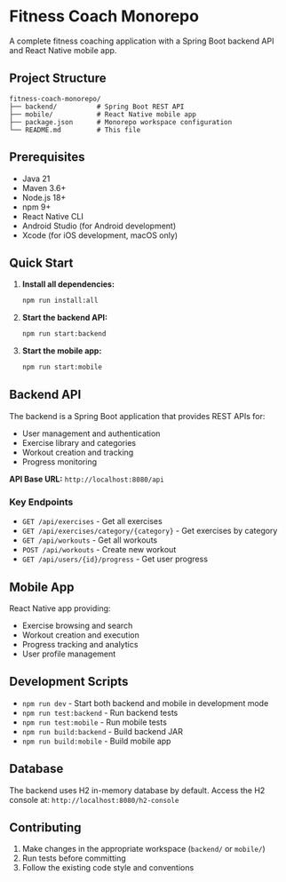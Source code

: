 # Fitness Coach Monorepo

A complete fitness coaching application with a Spring Boot backend API and React Native mobile app.

## Project Structure

```
fitness-coach-monorepo/
├── backend/          # Spring Boot REST API
├── mobile/           # React Native mobile app
├── package.json      # Monorepo workspace configuration
└── README.md         # This file
```

## Prerequisites

- Java 21
- Maven 3.6+
- Node.js 18+
- npm 9+
- React Native CLI
- Android Studio (for Android development)
- Xcode (for iOS development, macOS only)

## Quick Start

1. **Install all dependencies:**
   ```bash
   npm run install:all
   ```

2. **Start the backend API:**
   ```bash
   npm run start:backend
   ```

3. **Start the mobile app:**
   ```bash
   npm run start:mobile
   ```

## Backend API

The backend is a Spring Boot application that provides REST APIs for:
- User management and authentication
- Exercise library and categories
- Workout creation and tracking
- Progress monitoring

**API Base URL:** `http://localhost:8080/api`

### Key Endpoints
- `GET /api/exercises` - Get all exercises
- `GET /api/exercises/category/{category}` - Get exercises by category
- `GET /api/workouts` - Get all workouts
- `POST /api/workouts` - Create new workout
- `GET /api/users/{id}/progress` - Get user progress

## Mobile App

React Native app providing:
- Exercise browsing and search
- Workout creation and execution
- Progress tracking and analytics
- User profile management

## Development Scripts

- `npm run dev` - Start both backend and mobile in development mode
- `npm run test:backend` - Run backend tests
- `npm run test:mobile` - Run mobile tests
- `npm run build:backend` - Build backend JAR
- `npm run build:mobile` - Build mobile app

## Database

The backend uses H2 in-memory database by default. Access the H2 console at:
`http://localhost:8080/h2-console`

## Contributing

1. Make changes in the appropriate workspace (`backend/` or `mobile/`)
2. Run tests before committing
3. Follow the existing code style and conventions